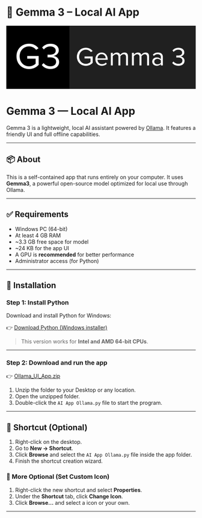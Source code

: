 # 🧠 Gemma 3 – Local AI App

![Gemma 3](./Gemma%203.png)

# Gemma 3 — Local AI App

Gemma 3 is a lightweight, local AI assistant powered by [Ollama](https://ollama.com). It features a friendly UI and full offline capabilities.

---

## 📦 About

This is a self-contained app that runs entirely on your computer. It uses **Gemma3**, a powerful open-source model optimized for local use through Ollama.

---

## ✅ Requirements

- Windows PC (64-bit)
- At least 4 GB RAM
- ~3.3 GB free space for model
- ~24 KB for the app UI
- A GPU is **recommended** for better performance
- Administrator access (for Python)

---

## 🚀 Installation

### Step 1: Install Python

Download and install Python for Windows:

👉 [Download Python (Windows installer)](https://www.python.org/ftp/python/3.11.6/python-3.11.6-amd64.exe)

> This version works for **Intel and AMD 64-bit CPUs**.

---

### Step 2: Download and run the app

👉 [Ollama_UI_App.zip](https://github.com/XTCooper11/Gemma3-Local-AI-App/raw/main/Ollama_UI_App.zip)

1. Unzip the folder to your Desktop or any location.
2. Open the unzipped folder.
3. Double-click the `AI App Ollama.py` file to start the program.

---

## 📎 Shortcut (Optional)

1. Right-click on the desktop.
2. Go to **New → Shortcut**.
3. Click **Browse** and select the `AI App Ollama.py` file inside the app folder.
4. Finish the shortcut creation wizard.

### 🔧 More Optional (Set Custom Icon)

1. Right-click the new shortcut and select **Properties**.
2. Under the **Shortcut** tab, click **Change Icon**.
3. Click **Browse...** and select a icon or your own.

---


